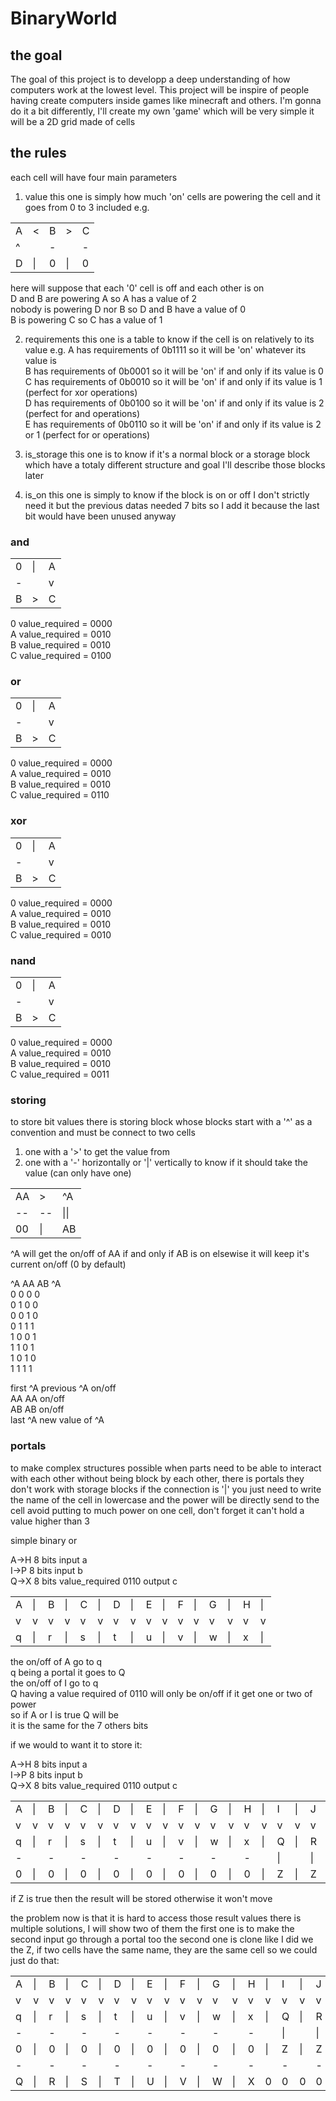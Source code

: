 # BinaryWorld

## the goal

The goal of this project is to developp a deep understanding of how computers work at the lowest level.
This project will be inspire of people having create computers inside games like minecraft and others.
I'm gonna do it a bit differently, I'll create my own 'game' which will be very simple it will be a 2D grid
made of cells

## the rules

each cell will have four main parameters
1. value
this one is simply how much 'on' cells are powering the cell and it goes from 0 to 3 included
e.g.

|  |  |  |  |  |
|--|--|--|--|--|
|A |\<|B |\>|C |
|^ |  |- |  |- |
|D |\||0 |\||0 |

here will suppose that each '0' cell is off and each other is on  
D and B are powering A so A has a value of 2  
nobody is powering D nor B so D and B have a value of 0  
B is powering C so C has a value of 1  

2. requirements
this one is a table to know if the cell is on relatively to its value
e.g.
A has requirements of 0b1111
so it will be 'on' whatever its value is  
B has requirements of 0b0001
so it will be 'on' if and only if its value is 0  
C has requirements of 0b0010
so it will be 'on' if and only if its value is 1 (perfect for xor operations)  
D has requirements of 0b0100
so it will be 'on' if and only if its value is 2 (perfect for and operations)  
E has requirements of 0b0110
so it will be 'on' if and only if its value is 2 or 1 (perfect for or operations)  

3. is_storage
this one is to know if it's a normal block or a storage block which have a totaly different structure and goal
I'll describe those blocks later

4. is_on
this one is simply to know if the block is on or off
I don't strictly need it but the previous datas needed 7 bits so I add it
because the last bit would have been unused anyway


### and
|   |   |   |
|---|---|---|
|0  |\| |A  |
|\- |   |v  |  
|B  |>  |C  |


0 value_required = 0000  
A value_required = 0010  
B value_required = 0010  
C value_required = 0100  

### or  
|   |   |   |
|---|---|---|
|0  |\| |A  |
|\- |   |v  |  
|B  |>  |C  |


0 value_required = 0000  
A value_required = 0010  
B value_required = 0010  
C value_required = 0110  

### xor
|   |   |   |
|---|---|---|
|0  |\| |A  |
|\- |   |v  |  
|B  |>  |C  |


0 value_required = 0000  
A value_required = 0010  
B value_required = 0010  
C value_required = 0010  

### nand
|   |   |   |
|---|---|---|
|0  |\| |A  |
|\- |   |v  |  
|B  |>  |C  |


0 value_required = 0000  
A value_required = 0010  
B value_required = 0010  
C value_required = 0011  



### storing

to store bit values there is storing block whose blocks start with a '^' as a convention
and must be connect to two cells
1. one with a '>' to get the value from  
2. one with a '-' horizontally or '|' vertically to know if it should take the value (can only have one)  

|    |    |    |
|----|----|----|
|AA  |\>  |^A  |
|\-\-|\-\-|\|\||  
|00  |\|  |AB  |


^A will get the on/off of AA if and only if AB is on
elsewise it will keep it's current on/off (0 by default)

^A AA AB ^A  
0  0  0  0  
0  1  0  0  
0  0  1  0  
0  1  1  1  
1  0  0  1  
1  1  0  1  
1  0  1  0  
1  1  1  1  

first ^A previous ^A on/off  
AA AA on/off  
AB AB on/off  
last ^A new value of ^A  

### portals
to make complex structures possible when parts need to be able to
interact with each other without being block by each other,
there is portals
they don't work with storage blocks if the connection is '|'
you just need to write the name of the cell in lowercase and the power will be directly send to the cell
avoid putting to much power on one cell, don't forget it can't hold a value higher than 3

simple binary or

A->H 8 bits input a  
I->P 8 bits input b  
Q->X 8 bits value_required 0110 output c  

|   |   |   |   |   |   |   |   |   |   |   |   |   |   |   |   |
|---|---|---|---|---|---|---|---|---|---|---|---|---|---|---|---|
|A  |\| |B  |\| |C  |\| |D  |\| |E  |\| |F  |\| |G  |\| |H  |\| |I  |\| |J  |\| |K  |\| |L  |\| |M  |\| |N  |\| |O  |\| |P  |
|v  |v  |v  |v  |v  |v  |v  |v  |v  |v  |v  |v  |v  |v  |v  |v  |v  |v  |v  |v  |v  |v  |v  |v  |v  |v  |v  |v  |v  |v  |v  |
|q  |\| |r  |\| |s  |\| |t  |\| |u  |\| |v  |\| |w  |\| |x  |\| |Q  |\| |R  |\| |S  |\| |T  |\| |U  |\| |V  |\| |W  |\| |X  |


the on/off of A go to q  
q being a portal it goes to Q  
the on/off of I go to q  
Q having a value required of 0110 will only be on/off if it get one or two of power  
so if A or I is true Q will be  
it is the same for the 7 others bits  


if we would to want it to store it:

A->H 8 bits input a  
I->P 8 bits input b  
Q->X 8 bits value_required 0110 output c  

|   |   |   |   |   |   |   |   |   |   |   |   |   |   |   |   |   |   |   |   |   |   |   |   |   |   |   |   |   |   |   |
|---|---|---|---|---|---|---|---|---|---|---|---|---|---|---|---|---|---|---|---|---|---|---|---|---|---|---|---|---|---|---|
|A  |\| |B  |\| |C  |\| |D  |\| |E  |\| |F  |\| |G  |\| |H  |\| |I  |\| |J  |\| |K  |\| |L  |\| |M  |\| |N  |\| |O  |\| |P  |
|v  |v  |v  |v  |v  |v  |v  |v  |v  |v  |v  |v  |v  |v  |v  |v  |v  |v  |v  |v  |v  |v  |v  |v  |v  |v  |v  |v  |v  |v  |v  |
|q  |\| |r  |\| |s  |\| |t  |\| |u  |\| |v  |\| |w  |\| |x  |\| |Q  |\| |R  |\| |S  |\| |T  |\| |U  |\| |V  |\| |W  |\| |X  |
|\- |   |\- |   |\- |   |\- |   |\- |   |\- |   |\- |   |\- |   |\| |   |\| |   |\| |   |\| |   |\| |   |\| |   |\| |   |\| |
|0  |\| |0  |\| |0  |\| |0  |\| |0  |\| |0  |\| |0  |\| |0  |\| |Z  |\| |Z  |\| |Z  |\| |Z  |\| |Z  |\| |Z  |\| |Z  |\| |Z  |


if Z is true then the result will be stored otherwise it won't move

the problem now is that it is hard to access those result values
there is multiple solutions, I will show two of them
the first one is to make the second input go through a portal too
the second one is clone
like I did we the Z, if two cells have the same name, they are the same cell
so we could just do that:

|   |   |   |   |   |   |   |   |   |   |   |   |   |   |   |   |   |   |   |   |   |   |   |   |   |   |   |   |   |   |   |
|---|---|---|---|---|---|---|---|---|---|---|---|---|---|---|---|---|---|---|---|---|---|---|---|---|---|---|---|---|---|---|
|A  |\| |B  |\| |C  |\| |D  |\| |E  |\| |F  |\| |G  |\| |H  |\| |I  |\| |J  |\| |K  |\| |L  |\| |M  |\| |N  |\| |O  |\| |P  |
|v  |v  |v  |v  |v  |v  |v  |v  |v  |v  |v  |v  |v  |v  |v  |v  |v  |v  |v  |v  |v  |v  |v  |v  |v  |v  |v  |v  |v  |v  |v  |
|q  |\| |r  |\| |s  |\| |t  |\| |u  |\| |v  |\| |w  |\| |x  |\| |Q  |\| |R  |\| |S  |\| |T  |\| |U  |\| |V  |\| |W  |\| |X  |
|\- |   |\- |   |\- |   |\- |   |\- |   |\- |   |\- |   |\- |   |\| |   |\| |   |\| |   |\| |   |\| |   |\| |   |\| |   |\| |
|0  |\| |0  |\| |0  |\| |0  |\| |0  |\| |0  |\| |0  |\| |0  |\| |Z  |\| |Z  |\| |Z  |\| |Z  |\| |Z  |\| |Z  |\| |Z  |\| |Z  |
|\- |   |\- |   |\- |   |\- |   |\- |   |\- |   |\- |   |\- |   |\- |   |\- |   |\- |   |\- |   |\- |   |\- |   |\- |   |\- |
|Q  |\| |R  |\| |S  |\| |T  |\| |U  |\| |V  |\| |W  |\| |X  |0  |0  |0  |0  |0  |0  |0  |0  |0  |0  |0  |0  |0  |0  |0  |0  |
